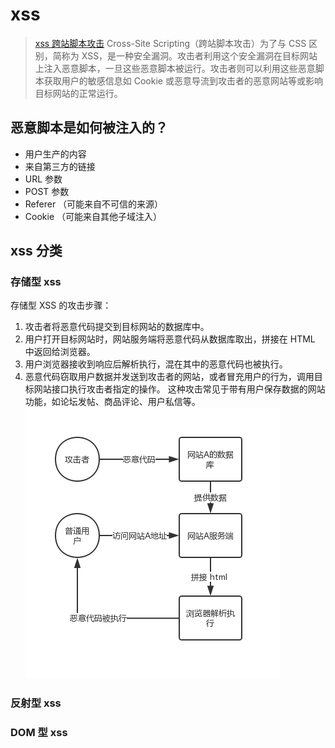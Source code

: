 # xss
> [ xss 跨站脚本攻击](https://developer.mozilla.org/zh-CN/docs/Glossary/Cross-site_scripting)
Cross-Site Scripting（跨站脚本攻击）为了与 CSS 区别，简称为 XSS，是一种安全漏洞。攻击者利用这个安全漏洞在目标网站上注入恶意脚本，一旦这些恶意脚本被运行。攻击者则可以利用这些恶意脚本获取用户的敏感信息如 Cookie 或恶意导流到攻击者的恶意网站等或影响目标网站的正常运行。

## 恶意脚本是如何被注入的？
* 用户生产的内容
* 来自第三方的链接
* URL 参数
* POST 参数
* Referer （可能来自不可信的来源）
* Cookie （可能来自其他子域注入）

## xss 分类
### 存储型 xss
存储型 XSS 的攻击步骤：
1. 攻击者将恶意代码提交到目标网站的数据库中。
2. 用户打开目标网站时，网站服务端将恶意代码从数据库取出，拼接在 HTML 中返回给浏览器。
3. 用户浏览器接收到响应后解析执行，混在其中的恶意代码也被执行。
4. 恶意代码窃取用户数据并发送到攻击者的网站，或者冒充用户的行为，调用目标网站接口执行攻击者指定的操作。
这种攻击常见于带有用户保存数据的网站功能，如论坛发帖、商品评论、用户私信等。
![存储型xss](../imgs/存储型xss.jpg)
### 反射型 xss
### DOM 型 xss